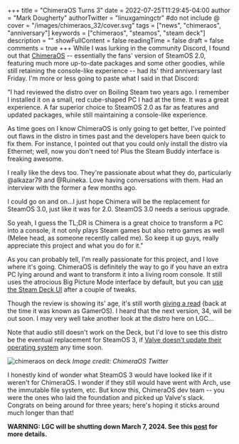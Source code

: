 +++
title = "ChimeraOS Turns 3"
date = 2022-07-25T11:29:45-04:00
author = "Mark Dougherty"
authorTwitter = "linuxgamingctr" #do not include @
cover = "/images/chimeraos_32/cover.svg"
tags = ["news", "chimeraos", "anniversary"]
keywords = ["chimeraos", "steamos", "steam deck"]
description = ""
showFullContent = false
readingTime = false
draft = false
comments = true
+++
While I was lurking in the community Discord, I found out that [ChimeraOS](https://linuxgamingcentral.com/posts/interview_with_chimeraos_dev/) -- essentially the fans' version of SteamOS 2.0, featuring much more up-to-date packages and some other goodies, while still retaining the console-like experience -- had its' third anniversary last Friday. I'm more or less going to paste what I said in that Discord:

"I had reviewed the distro over on Boiling Steam two years ago. I remember I installed it on a small, red cube-shaped PC I had at the time. It was a great experience. A far superior choice to SteamOS 2.0 as far as features and updated packages, while still maintaining a console-like experience.

As time goes on I know ChimeraOS is only going to get better, I've pointed out flaws in the distro in times past and the developers have been quick to fix them. For instance, I pointed out that you could only install the distro via Ethernet; well, now you don't need to! Plus the Steam Buddy interface is freaking awesome.

I really like the devs too. They're passionate about what they do, particularly @alkazar79 and @Ruineka. Love having conversations with them. Had an interview with the former a few months ago.

I could go on and on...I just hope Chimera will be the replacement for SteamOS 3.0, just like it was for 2.0. SteamOS 3.0 needs a serious upgrade.

So yeah, I guess the TL;DR is Chimera is a great choice to transform a PC into a console, it not only plays Steam games but also retro games as well (Melee head, as someone recently called me). So keep it up guys, really appreciate this project and what you do for it."

As you can probably tell, I'm really passionate for this project, and I love where it's going. ChimeraOS is definitely the way to go if you have an extra PC lying around and want to transform it into a living room console. It still uses the atrocious Big Picture Mode interface by default, but you can [use the Steam Deck UI](https://linuxgamingcentral.com/posts/steamdeck_ui/) after a couple of tweaks.

Though the review is showing its' age, it's still worth [giving a read](https://boilingsteam.com/gameros-an-enhanced-version-of-steamos/) (back at the time it was known as GamerOS). I heard that the next version, 34, will be out soon. I may very well take another look at the distro here on LGC...

Note that audio still doesn't work on the Deck, but I'd love to see this distro be the eventual replacement for SteamOS 3, if [Valve doesn't update their operating system](https://linuxgamingcentral.com/posts/the-growing-security-risk-with-steamos/) any time soon.

![chimeraos on deck](/images/chimeraos_interview/chimeraos_on_deck.jpeg)
*Image credit: ChimeraOS Twitter*

I honestly kind of wonder what SteamOS 3 would have looked like if it weren't for ChimeraOS. I wonder if they still would have went with Arch, use the immutable file system, etc. But know this, ChimeraOS dev team -- you were the ones who laid the foundation and picked up Valve's slack. Congrats on being around for three years; here's hoping it sticks around much longer than that!

**WARNING: LGC will be shutting down March 7, 2024. See this [post](https://linuxgamingcentral.com/posts/the-end-of-lgc/) for more details.**
